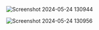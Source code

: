 ![Screenshot 2024-05-24 130944](https://github.com/margueritteee/BMI_app/assets/121063816/471236d3-d2e4-4138-af1b-8ec38eb18687)


![Screenshot 2024-05-24 130956](https://github.com/margueritteee/BMI_app/assets/121063816/a78fe1d5-d672-4b6c-8df2-45912f3e0608)
